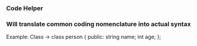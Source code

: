 ### Code Helper
### Will translate common coding nomenclature into actual syntax
Example: 
Class -> class person
		 {
  		  public:
    		string name;
    		int age;
		 };
